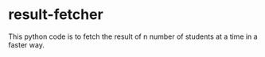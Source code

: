 # result-fetcher
This python code is to fetch the result of n number of students at a time in a faster way.
